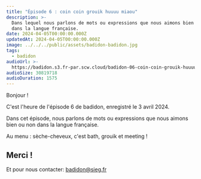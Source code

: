 ```yaml
---
title: "Épisode 6 : coin coin grouik huuuu miaou"
description: >-
  Dans lequel nous parlons de mots ou expressions que nous aimons bien ou non
  dans la langue française.
date: 2024-04-05T00:00:00.000Z
updatedAt: 2024-04-05T00:00:00.000Z
image: ../../../public/assets/badidon-badidon.jpg
tags:
  - badidon
audioUrl: >-
  https://badidon.s3.fr-par.scw.cloud/badidon-06-coin-coin-grouik-huuuu-miaou.mp3
audioSize: 30819718
audioDuration: 1575
---
```


Bonjour !

C'est l'heure de l'épisode 6 de badidon, enregistré le 3 avril 2024.

Dans cet épisode, nous parlons de mots ou expressions que nous aimons bien ou non dans la langue française.

Au menu : sèche-cheveux, c'est bath, grouik et meeting !

## Merci !

Et pour nous contacter: [badidon@sieg.fr](mailto:badidon@sieg.fr)
